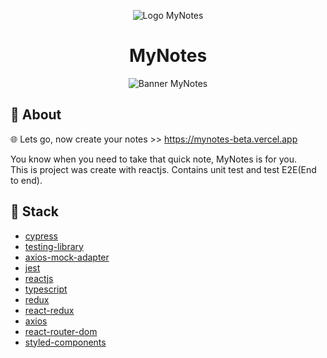 <p align="center">
    <img alt="Logo MyNotes" src="https://user-images.githubusercontent.com/53228013/165417199-a866722b-6736-4077-baa4-99cde97bad50.png" />
</p>

<h1 align="center">
  MyNotes
</h1>

<p align="center">
    <img alt="Banner MyNotes" src="https://user-images.githubusercontent.com/53228013/165416746-5f2e1ed8-f152-4f20-9e31-c5716decc36a.gif" />
</p>

## 📝 About 

🌐 Lets go, now create your notes >> https://mynotes-beta.vercel.app <br/> 

You know when you need to take that quick note, MyNotes is for you. <br/>
This is project was create with reactjs. Contains unit test and test E2E(End to end).

## 📝 Stack 

* [cypress](https://www.cypress.io/)
* [testing-library](https://testing-library.com/)
* [axios-mock-adapter](https://www.npmjs.com/package/axios-mock-adapter)
* [jest](https://jestjs.io/)
* [reactjs](https://reactjs.org/)
* [typescript](typescriptlang.org)
* [redux](https://www.npmjs.com/package/redux)
* [react-redux](https://react-redux.js.org/)
* [axios](https://www.npmjs.com/package/axios)
* [react-router-dom](https://reactrouter.com/web/guides/quick-start)
* [styled-components](https://styled-components.com/)
